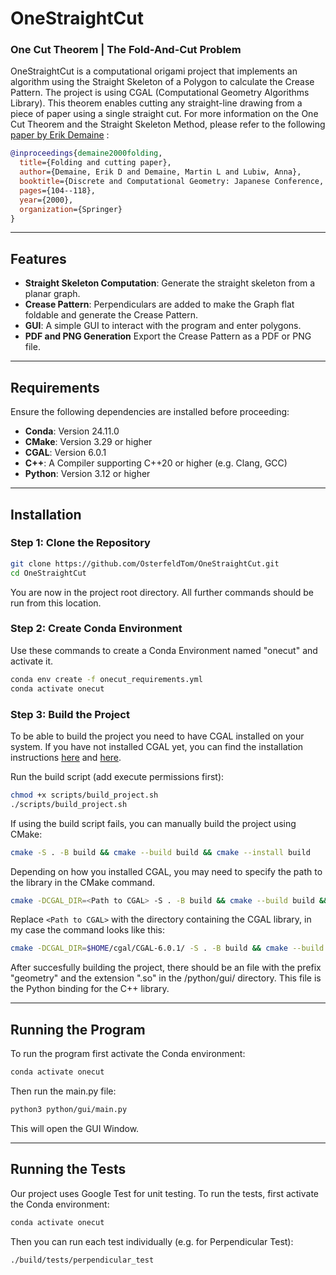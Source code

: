  # **OneStraightCut**
### One Cut Theorem | The Fold-And-Cut Problem
OneStraightCut is a computational origami project that implements an algorithm using the Straight Skeleton of a Polygon to calculate the Crease Pattern. The project is using CGAL (Computational Geometry Algorithms Library). This theorem enables cutting any straight-line drawing from a piece of paper using a single straight cut.
For more information on the One Cut Theorem and the Straight Skeleton Method, please refer to the following [paper by Erik Demaine](https://erikdemaine.org/papers/JCDCG98/) :
```BibTeX
@inproceedings{demaine2000folding,
  title={Folding and cutting paper},
  author={Demaine, Erik D and Demaine, Martin L and Lubiw, Anna},
  booktitle={Discrete and Computational Geometry: Japanese Conference, JCDCG’98 Tokyo, Japan, December 9-12, 1998. Revised Papers},
  pages={104--118},
  year={2000},
  organization={Springer}
}
``` 

---

## **Features**
- **Straight Skeleton Computation**: Generate the straight skeleton from a planar graph.
- **Crease Pattern**: Perpendiculars are added to make the Graph flat foldable and generate the Crease Pattern.
- **GUI**: A simple GUI to interact with the program and enter polygons.
- **PDF and PNG Generation** Export the Crease Pattern as a PDF or PNG file.

---

## **Requirements**
Ensure the following dependencies are installed before proceeding:
- **Conda**: Version 24.11.0
- **CMake**: Version 3.29 or higher
- **CGAL**: Version 6.0.1
- **C++**: A Compiler supporting C++20 or higher (e.g. Clang, GCC)
- **Python**: Version 3.12 or higher

---

## **Installation**
### Step 1: Clone the Repository
```bash
git clone https://github.com/OsterfeldTom/OneStraightCut.git
cd OneStraightCut
```
You are now in the project root directory. All further commands should be run from this location.

### Step 2: Create Conda Environment
Use these commands to create a Conda Environment named "onecut" and activate it.
```bash
conda env create -f onecut_requirements.yml
conda activate onecut
```

### Step 3: Build the Project
To be able to build the project you need to have CGAL installed on your system. If you have not installed CGAL yet, you can find the installation instructions [here](https://doc.cgal.org/latest/Manual/usage.html#title4) and [here](https://doc.cgal.org/latest/Manual/installation.html).

Run the build script (add execute permissions first):
```bash
chmod +x scripts/build_project.sh
./scripts/build_project.sh 
```
If using the build script fails, you can manually build the project using CMake:
```bash
cmake -S . -B build && cmake --build build && cmake --install build
```
Depending on how you installed CGAL, you may need to specify the path to the library in the CMake command.
```bash
cmake -DCGAL_DIR=<Path to CGAL> -S . -B build && cmake --build build && cmake --install build
```
Replace `<Path to CGAL>` with the directory containing the CGAL library, in my case the command looks like this:
```bash
cmake -DCGAL_DIR=$HOME/cgal/CGAL-6.0.1/ -S . -B build && cmake --build build && cmake --install build
```
After succesfully building the project, there should be an file with the prefix "geometry" and the extension ".so" in the /python/gui/ directory. This file is the Python binding for the C++ library.

---

## **Running the Program**
To run the program first activate the Conda environment:
```bash
conda activate onecut
```
Then run the main.py file:
```bash
python3 python/gui/main.py
```
This will open the GUI Window.

---

## **Running the Tests**
Our project uses Google Test for unit testing.
To run the tests, first activate the Conda environment:
```bash
conda activate onecut
```
Then you can run each test individually (e.g. for Perpendicular Test):
```bash
./build/tests/perpendicular_test
```
